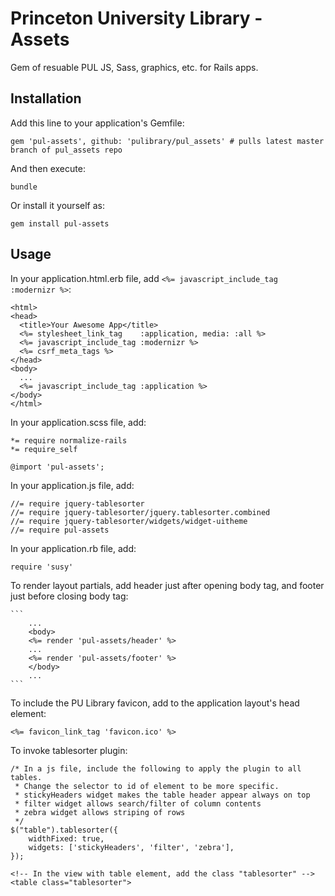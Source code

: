 # Princeton University Library - Assets

Gem of resuable PUL JS, Sass, graphics, etc. for Rails apps.

## Installation

Add this line to your application's Gemfile:

	gem 'pul-assets', github: 'pulibrary/pul_assets' # pulls latest master branch of pul_assets repo

And then execute:

    bundle

Or install it yourself as:

    gem install pul-assets

## Usage

In your application.html.erb file, add `<%= javascript_include_tag :modernizr %>`:

	<html>
	<head>
	  <title>Your Awesome App</title>
	  <%= stylesheet_link_tag    :application, media: :all %>
	  <%= javascript_include_tag :modernizr %>
	  <%= csrf_meta_tags %>
	</head>
	<body>
	  ...
	  <%= javascript_include_tag :application %>
	</body>
	</html>

In your application.scss file, add:

	*= require normalize-rails
	*= require_self
	
    @import 'pul-assets';

In your application.js file, add:

	//= require jquery-tablesorter
	//= require jquery-tablesorter/jquery.tablesorter.combined
	//= require jquery-tablesorter/widgets/widget-uitheme
	//= require pul-assets

In your application.rb file, add:

	require 'susy'

To render layout partials, add header just after opening body tag, and footer just before closing body tag:

	```
		...
		<body>
		<%= render 'pul-assets/header' %>
		...
		<%= render 'pul-assets/footer' %>
		</body>
		...
	```

To include the PU Library favicon, add to the application layout's head element:

	<%= favicon_link_tag 'favicon.ico' %>

To invoke tablesorter plugin:

	/* In a js file, include the following to apply the plugin to all tables.
	 * Change the selector to id of element to be more specific.
	 * stickyHeaders widget makes the table header appear always on top
	 * filter widget allows search/filter of column contents
	 * zebra widget allows striping of rows
	 */
	$("table").tablesorter({
		widthFixed: true,
		widgets: ['stickyHeaders', 'filter', 'zebra'],
	});

	<!-- In the view with table element, add the class "tablesorter" -->
	<table class="tablesorter">
